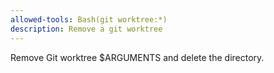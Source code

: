 ```yaml
---
allowed-tools: Bash(git worktree:*)
description: Remove a git worktree
---
```


Remove Git worktree $ARGUMENTS and delete the directory.
